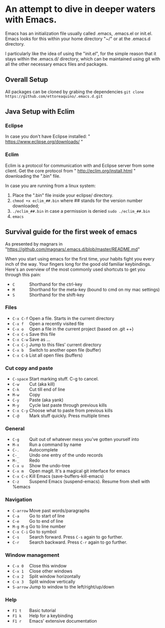 # An attempt to dive in deeper waters with Emacs.
Emacs has an initialization file usually called .emacs, .emacs.el or init.el.
Emacs looks for this within your home directory "~/" or at the .emacs.d directory.

I particularly like the idea of using the "init.el", for the simple reason that it
stays within the .emacs.d/ directory, which can be maintained using git with all the
other necessary emacs files and packages. 

## Overall Setup
All packages can be cloned by grabing the dependencies
 `git clone https://github.com/ettoreaquino/.emacs.d.git`

## Java Setup with Eclim
### Eclipse
  In case you don't have Eclipse installed: " https://www.eclipse.org/downloads/ "
  
### Eclim
  Eclim is a protocol for communication with and Eclipse server from some client.
Get the core protocol from " http://eclim.org/install.html " downloading the ".bin" file.

In case you are running from a linux system:
  1. Place the ".bin" file inside your eclipse/ directory.
  2. `chmod +x eclim_##.bin` where ## stands for the version number downloaded;
  3. `./eclim_##.bin` in case a permission is denied `sudo ./eclim_##.bin`
  4. `emacs`
  
## Survival guide for the first week of emacs
As presented by  magnars in "https://github.com/magnars/.emacs.d/blob/master/README.md"

When you start using emacs for the first time, your habits fight you every inch
of the way. Your fingers long for the good old familiar keybindings. Here's an
overview of the most commonly used shortcuts to get you through this pain:

* `C      ` Shorthand for the ctrl-key
* `M      ` Shorthand for the meta-key (bound to cmd on my mac settings)
* `S      ` Shorthand for the shift-key

### Files

* `C-x C-f` Open a file. Starts in the current directory
* `C-x f  ` Open a recently visited file
* `C-x o  ` Open a file in the current project (based on .git ++)
* `C-x C-s` Save this file
* `C-x C-w` Save as ...
* `C-x C-j` Jump to this files' current directory
* `C-x b  ` Switch to another open file (buffer)
* `C-x C-b` List all open files (buffers)

### Cut copy and paste

* `C-space` Start marking stuff. C-g to cancel.
* `C-w    ` Cut (aka kill)
* `C-k    ` Cut till end of line
* `M-w    ` Copy
* `C-y    ` Paste (aka yank)
* `M-y    ` Cycle last paste through previous kills
* `C-x C-y` Choose what to paste from previous kills
* `C-@    ` Mark stuff quickly. Press multiple times

### General

* `C-g    ` Quit out of whatever mess you've gotten yourself into
* `M-x    ` Run a command by name
* `C-.    ` Autocomplete
* `C-_    ` Undo one entry of the undo records
* `M-_    ` Redo
* `C-x u  ` Show the undo-tree
* `C-x m  ` Open magit. It's a magical git interface for emacs
* `C-x C-c` Kill Emacs (save-buffers-kill-emacs)
* `C-z    ` Suspend Emacs (suspend-emacs). Resume from shell with %emacs

### Navigation

* `C-arrow` Move past words/paragraphs
* `C-a    ` Go to start of line
* `C-e    ` Go to end of line
* `M-g M-g` Go to line number
* `C-x C-i` Go to symbol
* `C-s    ` Search forward. Press `C-s` again to go further.
* `C-r    ` Search backward. Press `C-r` again to go further.

### Window management

* `C-x 0  ` Close this window
* `C-x 1  ` Close other windows
* `C-x 2  ` Split window horizontally
* `C-x 3  ` Split window vertically
* `S-arrow` Jump to window to the left/right/up/down

### Help

* `F1 t   ` Basic tutorial
* `F1 k   ` Help for a keybinding
* `F1 r   ` Emacs' extensive documentation

